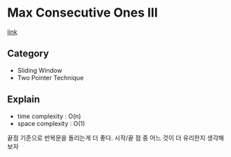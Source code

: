 # Max Consecutive Ones III
[link](https://leetcode.com/problems/max-consecutive-ones-iii/description/?source=submission-noac)

## Category
- Sliding Window
- Two Pointer Technique
## Explain
- time complexity : O(n)
- space complexity : O(1)

끝점 기준으로 반복문을 돌리는게 더 좋다. 시작/끝 점 중 어느 것이 더 유리한지 생각해보자